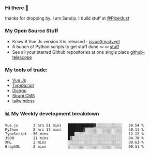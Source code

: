 ### Hi there 👋

thanks for dropping by.
I am Sandip. I build stuff at [@Pixeldust](github.com/pixeldust-in/)

###  **My Open Source Stuff**

 - Know if Vue Js version 3 is released -  [isvue3readyyet](https://github.com/sandiprb/isvue3readyyet)
 - A bunch of Python scripts to get stuff done 💤 💤 [stuff](https://github.com/sandiprb/stuff)
 - See all your starred Github repositories at one single place [github-telescope](https://github.com/sandiprb/github-telescope)



###  **My tools of trade:**
 - [Vue Js](https://github.com/vuejs/vue/)
 - [TypeScript](https://github.com/microsoft/TypeScript)
 - [Django](github.com/django/django)
 - [Strapi CMS](github.com/strapi/strapi)
 - [tailwindcss](https://github.com/tailwindlabs/tailwindcss)


###  📊 **My Weekly development breakdown**
<!--START_SECTION:waka-->

```text
Vue.js       3 hrs 51 mins   ████████████▓░░░░░░░░░░░░   50.54 %
Python       2 hrs 17 mins   ███████▓░░░░░░░░░░░░░░░░░   30.11 %
TypeScript   56 mins         ███░░░░░░░░░░░░░░░░░░░░░░   12.22 %
JSON         21 mins         █▒░░░░░░░░░░░░░░░░░░░░░░░   04.78 %
XML          2 mins          ░░░░░░░░░░░░░░░░░░░░░░░░░   00.63 %
GraphQL      2 mins          ░░░░░░░░░░░░░░░░░░░░░░░░░   00.51 %
```

<!--END_SECTION:waka-->
